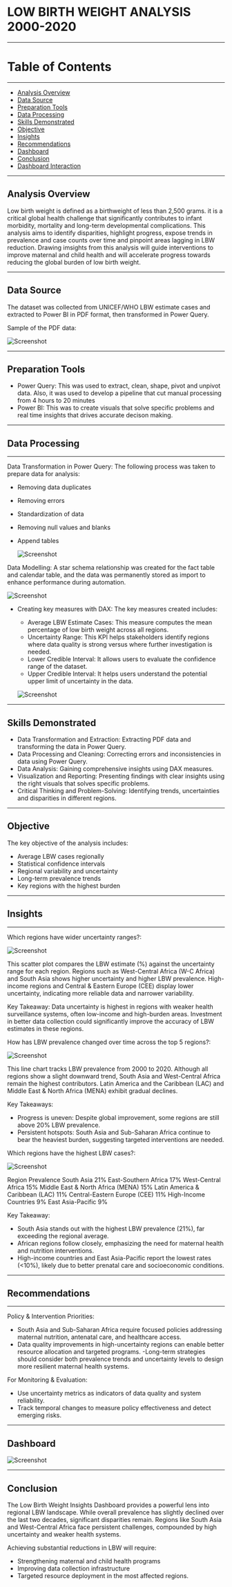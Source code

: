 # LOW BIRTH WEIGHT ANALYSIS 2000-2020
----
# Table of Contents
----
- [Analysis Overview](#analysis-overview)
- [Data Source](#data-source)
- [Preparation Tools](#preparation-tools)
- [Data Processing](#data-processing)
- [Skills Demonstrated](#skills-demonstrated)
- [Objective](#objective)
- [Insights](#insights)
- [Recommendations](#recommendations)
- [Dashboard](#dashboard)
- [Conclusion](#conclusion)
- [Dashboard Interaction](https://app.powerbi.com/groups/me/reports/c85de3ac-4038-4785-9237-0b0b6cc18185/fd61d198c31c2463f7b9?experience=power-bi)
----

## Analysis Overview
Low birth weight is defined as a birthweight of less than 2,500 grams. it is a critical global health challenge that significantly contributes to infant morbidity, mortality and long-term developmental complications. This analysis aims to identify disparities, highlight progress, expose trends in prevalence and case counts over time and pinpoint areas lagging in LBW reduction. Drawing imsights from this analysis will guide interventions to improve maternal and child health and will accelerate progress towards reducing the global burden of low birth weight.

----

## Data Source
The dataset was collected from UNICEF/WHO LBW estimate cases and extracted to Power BI in PDF format, then transformed in Power Query.

Sample of the PDF data:

![Screenshot](/images/Screenshot%20180743.png)

----

## Preparation Tools
  - Power Query: This was used to extract, clean, shape, pivot and unpivot data. Also, it was used to develop a pipeline that cut manual processing from 4 hours to 20 minutes
  - Power BI: This was to create visuals that solve specific problems and real time insights that drives accurate decison making.
    
----

## Data Processing
----
Data Transformation in Power Query: The following process was taken to prepare data for analysis:
  - Removing data duplicates
  - Removing errors
  - Standardization of data
  - Removing null values and blanks
  - Append tables
    
    ![Screenshot](/images/Screenshot%20175855.png)

Data Modelling: A star schema relationship was created for the fact table and calendar table, and the data was permanently stored as import to enhance performance during automation.

![Screenshot](/images/Screenshot%20175938.png)

   - Creating key measures with DAX: The key measures created includes:
        - Average LBW Estimate Cases: This measure computes the mean percentage of low birth weight across all regions.
        - Uncertainty Range: This KPI helps stakeholders identify regions where data quality is strong versus where further investigation is needed.
        - Lower Credible Interval: It allows users to evaluate the confidence range of the dataset.
        - Upper Credible Interval: It helps users understand the potential upper limit of uncertainty in the data.
     
        ![Screenshot](/images/Screenshot%20175821.png)

----

## Skills Demonstrated
   - Data Transformation and Extraction: Extracting PDF data and transforming the data in Power Query.
   - Data Processing and Cleaning: Correcting errors and inconsistencies in data using Power Query.
   - Data Analysis: Gaining comprehensive insights using DAX measures.
   - Visualization and Reporting: Presenting findings with clear insights using the right visuals that solves specific problems.
   - Critical Thinking and Problem-Solving: Identifying trends, uncertainties and disparities in different regions.

----

## Objective
The key objective of the analysis includes:
   - Average LBW cases regionally
   - Statistical confidence intervals
   - Regional variability and uncertainty
   - Long-term prevalence trends
   - Key regions with the highest burden
     
----

## Insights

----

Which regions have wider uncertainty ranges?:

![Screenshot](/images/Screenshot%20092332.png)

This scatter plot compares the LBW estimate (%) against the uncertainty range for each region. Regions such as West-Central Africa (W-C Africa) and South Asia shows higher uncertainty and higher LBW prevalence. High-income regions and Central & Eastern Europe (CEE) display lower uncertainty, indicating more reliable data and narrower variability.

Key Takeaway:
Data uncertainty is highest in regions with weaker health surveillance systems, often low-income and high-burden areas.
Investment in better data collection could significantly improve the accuracy of LBW estimates in these regions.

How has LBW prevalence changed over time across the top 5 regions?:

![Screenshot](/images/Screenshot%20092347.png)

This line chart tracks LBW prevalence from 2000 to 2020. Although all regions show a slight downward trend, South Asia and West-Central Africa remain the highest contributors. Latin America and the Caribbean (LAC) and Middle East & North Africa (MENA) exhibit gradual declines.

Key Takeaways:
- Progress is uneven: Despite global improvement, some regions are still above 20% LBW prevalence.
- Persistent hotspots: South Asia and Sub-Saharan Africa continue to bear the heaviest burden, suggesting targeted interventions are needed.

Which regions have the highest LBW cases?:

![Screenshot](/images/Screenshot%20092401.png)

Region Prevalence
South Asia	21%
East-Southern Africa	17%
West-Central Africa	15%
Middle East & North Africa (MENA)	15%
Latin America & Caribbean (LAC)	11%
Central-Eastern Europe (CEE)	11%
High-Income Countries	9%
East Asia-Pacific	9%

Key Takeaway:
- South Asia stands out with the highest LBW prevalence (21%), far exceeding the regional average.
- African regions follow closely, emphasizing the need for maternal health and nutrition interventions.
- High-income countries and East Asia-Pacific report the lowest rates (<10%), likely due to better prenatal care and socioeconomic conditions.

----

## Recommendations

----

Policy & Intervention Priorities: 
- South Asia and Sub-Saharan Africa require focused policies addressing maternal nutrition, antenatal care, and healthcare access.
- Data quality improvements in high-uncertainty regions can enable better resource allocation and targeted programs.
-Long-term strategies should consider both prevalence trends and uncertainty levels to design more resilient maternal health systems.

For Monitoring & Evaluation:
- Use uncertainty metrics as indicators of data quality and system reliability.
- Track temporal changes to measure policy effectiveness and detect emerging risks.

----

## Dashboard

![Screenshot](/images/Screenshot1%20071857.png)

----

## Conclusion
The Low Birth Weight Insights Dashboard provides a powerful lens into regional LBW landscape. While overall prevalence has slightly declined over the last two decades, significant disparities remain. Regions like South Asia and West-Central Africa face persistent challenges, compounded by high uncertainty and weaker health systems.

Achieving substantial reductions in LBW will require:
- Strengthening maternal and child health programs
- Improving data collection infrastructure
- Targeted resource deployment in the most affected regions.

